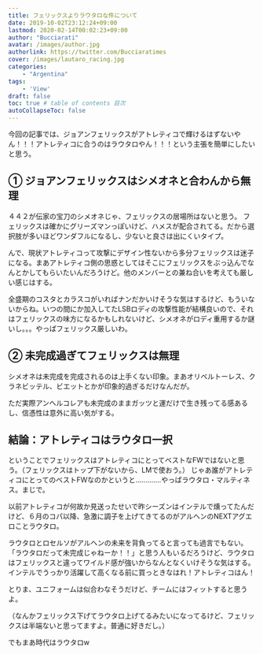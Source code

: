 ```yaml
---
title: フェリックスよりラウタロな件について
date: 2019-10-02T23:12:24+09:00
lastmod: 2020-02-14T00:02:23+09:00
author: "Bucciarati"
avatar: /images/author.jpg
authorlink: https://twitter.com/Bucciaratimes
cover: /images/lautaro_racing.jpg
categories:
    - "Argentina"
tags: 
    - 'View'
draft: false
toc: true # table of contents 目次
autoCollapseToc: false
---
```



今回の記事では、ジョアンフェリックスがアトレティコで輝けるはずないやん！！！アトレティコに合うのはラウタロやん！！！という主張を簡単にしたいと思う。




## ① ジョアンフェリックスはシメオネと合わんから無理



４４２が伝家の宝刀のシメオネじゃ、フェリックスの居場所はないと思う。
フェリックスは確かにグリーズマンっぽいけど、ハメスが配合されてる。だから選択肢が多いほどワンダフルになるし、少ないと良さは出にくいタイプ。


んで、現状アトレティコって攻撃にデザイン性ないから多分フェリックスは迷子になる。まあアトレティコ側の思惑としてはそこにフェリックスをぶっ込んでなんとかしてもらいたいんだろうけど。他のメンバーとの兼ね合いを考えても厳しい感じはする。

全盛期のコスタとカラスコがいればナンだかいけそうな気はするけど、もういないからね。いつの間にか加入してたLSBロディの攻撃性能が結構良いので、それはフェリックスの味方になるかもしれないけど、シメオネがロディ重用するか謎いし。。。やっぱフェリックス厳しいわ。


## ② 未完成過ぎてフェリックスは無理


シメオネは未完成を完成されるのは上手くない印象。まあオリベルトーレス、クラネビッテル、ビエットとかが印象的過ぎるだけなんだが。

ただ実際アンヘルコレアも未完成のままガッツと運だけで生き残ってる感あるし、信憑性は意外に高い気がする。

## 結論：アトレティコはラウタロ一択

ということでフェリックスはアトレティコにとってベストなFWではないと思う。（フェリックスはトップ下がないから、LMで使おう。）
じゃあ誰がアトレティコにとってのベストFWなのかというと.............やっぱラウタロ・マルティネス。まじで。

以前アトレティコが何故か見送ったせいで昨シーズンはインテルで燻ってたんだけど、６月のコパ以降、急激に調子を上げてきてるのがアルヘンのNEXTアグエロことラウタロ。

ラウタロとロセルソがアルヘンの未来を背負ってると言っても過言でもない。
「ラウタロだって未完成じゃねーか！！」と思う人もいるだろうけど、ラウタロはフェリックスと違ってワイルド感が強いからなんとなくいけそうな気はする。
インテルでうっかり活躍して高くなる前に買っときなはれ！アトレティコはん！

とりま、ユニフォームは似合わなそうだけど、チームにはフィットすると思うよ。

（なんかフェリックス下げてラウタロ上げてるみたいになってるけど、フェリックスは半端ないと思ってますよ。普通に好きだし。）


でもまあ時代はラウタロw
